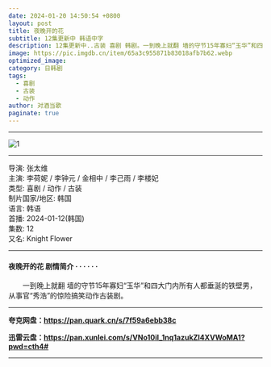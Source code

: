 ```yaml
---
date: 2024-01-20 14:50:54 +0800
layout: post
title: 夜晚开的花
subtitle: 12集更新中 韩语中字
description: 12集更新中..古装 喜剧 韩剧。一到晚上就翻 墙的守节15年寡妇“玉华”和四大门内所有人都垂涎的铁壁男，从事官“秀浩”的惊险搞笑动作古装剧...
image: https://pic.imgdb.cn/item/65a3c955871b83018afb7b62.webp
optimized_image: 
category: 日韩剧
tags:
  - 喜剧
  - 古装
  - 动作
author: 对酒当歌
paginate: true
---
```

---

![1](https://pic.imgdb.cn/item/65a251a8871b83018a1f84f4.webp)

---

导演: 张太维  
主演: 李荷妮 / 李钟元 / 金相中 / 李己雨 / 李楼妃  
类型: 喜剧 / 动作 / 古装  
制片国家/地区: 韩国  
语言: 韩语  
首播: 2024-01-12(韩国)  
集数: 12  
又名: Knight Flower  

---

#### 夜晚开的花 剧情简介 · · · · · ·

　　一到晚上就翻 墙的守节15年寡妇“玉华”和四大门内所有人都垂涎的铁壁男，从事官“秀浩”的惊险搞笑动作古装剧。

---

**夸克网盘：<https://pan.quark.cn/s/7f59a6ebb38c>**

**迅雷云盘：<https://pan.xunlei.com/s/VNo10iI_1nq1azukZl4XVWoMA1?pwd=cth4#>**

---
